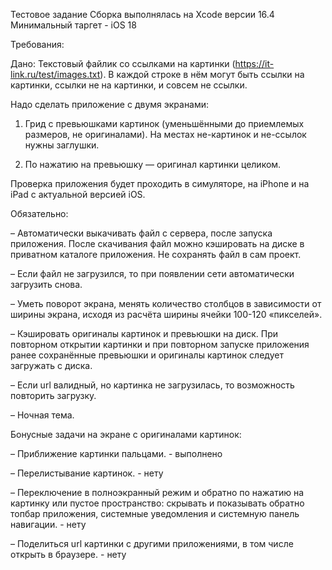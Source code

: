 Тестовое задание 
Сборка выполнялась на Xcode версии 16.4
Минимальный таргет - iOS 18

Требования:

Дано:
Текстовый файлик со ссылками на картинки (https://it-link.ru/test/images.txt).
В каждой строке в нём могут быть ссылки на картинки, ссылки не на картинки, и совсем не ссылки.

Надо сделать приложение с двумя экранами:

1.	Грид с превьюшками картинок (уменьшёнными до приемлемых размеров, не оригиналами).
На местах не-картинок и не-ссылок нужны заглушки.

2.	По нажатию на превьюшку — оригинал картинки целиком.



Проверка приложения будет проходить в симуляторе, на iPhone и на iPad с актуальной версией iOS.



Обязательно:

–	Автоматически выкачивать файл с сервера, после запуска приложения.
После скачивания файл можно кэшировать на диске в приватном каталоге приложения.
Не сохранять файл в сам проект.

–	Если файл не загрузился, то при появлении сети автоматически загрузить снова.

–	Уметь поворот экрана, менять количество столбцов в зависимости от ширины экрана, исходя из расчёта ширины ячейки 100-120 «пикселей».

–	Кэшировать оригиналы картинок и превьюшки на диск.
При повторном открытии картинки и при повторном запуске приложения ранее сохранённые превьюшки и оригиналы картинок следует загружать с диска.

–	Если url валидный, но картинка не загрузилась, то возможность повторить загрузку.

–	Ночная тема.

Бонусные задачи на экране с оригиналами картинок:

–	Приближение картинки пальцами. - выполнено

–	Перелистывание картинок. - нету

–	Переключение в полноэкранный режим и обратно по нажатию на картинку или пустое пространство: скрывать и показывать обратно топбар приложения, системные уведомления и системную панель навигации. - нету

–	Поделиться url картинки с другими приложениями, в том числе открыть в браузере. - нету




